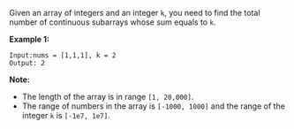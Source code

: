 Given an array of integers and an integer `k`, you need to find the total number of continuous subarrays whose sum equals to `k`.

**Example 1:**

```
Input:nums = [1,1,1], k = 2
Output: 2
```

**Note:**
- The length of the array is in range `[1, 20,000]`.
- The range of numbers in the array is `[-1000, 1000]` and the range of the integer `k` is `[-1e7, 1e7]`.

